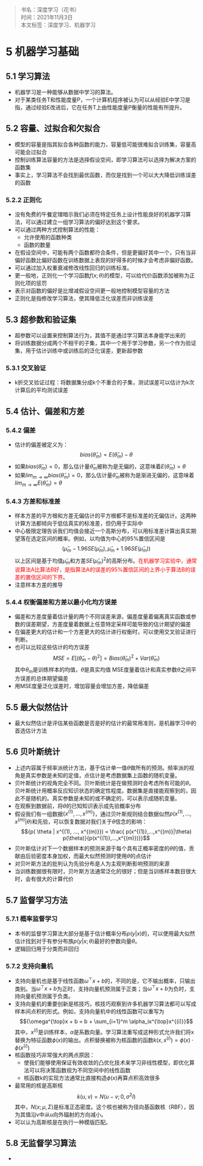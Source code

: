>书名：深度学习（花书）    
时间：2021年11月3日      
本文标签：深度学习、机器学习

# 5 机器学习基础
## 5.1 学习算法
* 机器学习是一种能够从数据中学习的算法。
* 对于某类任务T和性能度量P，一个计算机程序被认为可以从经验E中学习是指，通过经验E改进后，它在任务T上由性能度量P衡量的性能有所提升。

## 5.2 容量、过拟合和欠拟合
* 模型的容量是指其拟合各种函数的能力，容量低可能很难拟合训练集，容量高可能会过拟合
* 控制训练算法容量的方法是选择假设空间，即学习算法可以选择为解决方案的函数集
* 事实上，学习算法不会找到最优函数，而仅是找到一个可以大大降低训练误差的函数

### 5.2.2 正则化
* 没有免费的午餐定理暗示我们必须在特定任务上设计性能良好的机器学习算法，可以通过建立一组学习算法的偏好达到这个要求。
* 可以通过两种方式控制算法的性能：
  * 允许使用的函数种类
  * 函数的数量
* 在假设空间中，可能有两个函数都符合条件，但是更偏好其中一个，只有当非偏好函数比偏好函数在训练数据上表现的好得多的时候才会考虑非偏好函数。
* 可以通过加入权重衰减修改线性回归的训练标准。
* 更一般地，正则化一个学习函数${f(x;\theta)}$的模型，可以给代价函数添加被称为正则化项的惩罚
* 表示对函数的偏好是比增减假设空间更一般地控制模型容量的方法
* 正则化是指修改学习算法，使其降低泛化误差而非训练误差

## 5.3 超参数和验证集
* 超参数可以设置来控制算法行为，其值不是通过学习算法本身能学出来的
* 将训练数据分成两个不相干的子集，其中一个用于学习参数，另一个作为验证集，用于估计训练中或训练后的泛化误差，更新超参数

### 5.3.1 交叉验证
* k折交叉验证过程：将数据集分成k个不重合的子集，测试误差可以估计为k次计算后的平均测试误差

## 5.4 估计、偏差和方差

### 5.4.2 偏差
* 估计的偏差被定义为：
  $${bias(\hat \theta_m) = E(\hat \theta_m) - \theta}$$
* 如果${bias(\hat \theta_m)=0}$，那么估计量${\hat \theta_m}$被称为是无偏的，这意味着${E(\hat \theta_m) = \theta}$
* 如果${lim_{m \rightarrow \infty}bias(\hat \theta_m)=0}$，那么估计量${\hat \theta_m}$被称为是渐进无偏的，这意味着${lim_{m \rightarrow \infty}E(\hat \theta_m) = \theta}$

### 5.4.3 方差和标准差
* 样本方差的平方根和方差无偏估计的平方根都不是标准差的无偏估计。这两种计算方法都倾向于低估真实的标准差，但仍用于实际中
* 中心极限定理告诉我们均值会接近一个高斯分布，可以用标准差计算出真实期望落在选定区间的概率。例如，以均值为中心的95%置信区间是
  $${(\hat \mu_m - 1.96SE(\hat \mu_m), \hat \mu_m + 1.96SE(\hat \mu_m))}$$
  以上区间是基于均值${\hat \mu_m}$和方差${SE(\hat \mu_m)^2}$的高斯分布。<font color=red>在机器学习实验中，通常说算法A比算法B好，是指算法A的误差的95%置信区间的上界小于算法B的误差的置信区间的下界。</font>
* 注意样本方差的推导

### 5.4.4 权衡偏差和方差以最小化均方误差
* 偏差和方差度量着估计量的两个不同误差来源，偏差度量着偏离真实函数或参数的误差期望，方差度量着数据上任意特定采样可能导致的估计期望的偏差
* 在偏差更大的估计和一个方差更大的估计进行权衡时，可以使用交叉验证进行判断。
* 也可以比较这些估计的均方误差
  $${MSE = E[(\hat \theta_m - \theta)^2] = Bias(\hat \theta_m)^2 + Var(\hat \theta_m)}$$
  其中$\theta_m$是训练样本的均值，$\theta$是真实均值
  MSE度量着估计和真实参数$\theta$之间平方误差的总体期望偏差
* 用MSE度量泛化误差时，增加容量会增加方差，降低偏差

## 5.5 最大似然估计
* 最大似然估计是评估某些函数是否是好的估计的最常用准则，是机器学习中的首选估计方法 

## 5.6 贝叶斯统计
* 上述内容属于频率派统计方法，基于估计单一值${\theta}$做所有的预测。频率派的视角是真实参数是未知的定值，点估计是考虑数据集上函数的随机变量。
* 贝叶斯统计的视角完全不同。贝叶斯统计是在做预测时会考虑所有可能的$\theta$。贝叶斯统计用概率反应知识状态的确定性程度。数据集是直接能观察到的，因此不是随机的。真实参数是未知的或不确定的，可以表示成随机变量。
* 在观察到数据前，将$\theta$的已知知识表示成先验概率分布
* 假设我们有一组数据${\{ x^{(1)},..., x^{(m)} \}}$，通过贝叶斯规则结合数据似然${p(x^{(1)},...,x^{(m)}|\theta)}$和先验，可以恢复数据对我们关于$\theta$信念的影响：
  $${p( \theta | x^{(1), ..., x^{(m)}}) = \frac{ p(x^{(1)},...,x^{(m)}|\theta) p(\theta)}{p(x^{(1)},...,x^{(m)})}}$$
* 贝叶斯估计对下一个数据样本的预测来源于每个具有正概率密度的$\theta$的值，贡献由后验密度本身加权，而最大似然预测时使用${\theta}$的点估计
* 对贝叶斯方法的批判认为先验分布是人为主观判断影响预测的来源
* 当训练数据很有限时，贝叶斯方法通常泛化的很好；但是当训练样本数目很大时，会有很大的计算代价

## 5.7 监督学习方法

### 5.7.1 概率监督学习
* 本书的监督学习算法大部分是基于估计概率分布${p(y|x)}$的，可以使用最大似然估计找到对于有参分布族${p(y|x;\theta)}$最好的参数向量$\theta$。
* 逻辑回归用于分类而非回归

### 5.7.2 支持向量机
* 支持向量机也是基于线性函数$\omega^{\top} x+b$的，不同的是，它不输出概率，只输出类别。当$\omega^{\top} x+b$为正时，支持向量机预测属于正类；当$\omega^{\top} x+b$为负时，支持向量机预测属于负类。
* 支持向量机的重要创新是核技巧，核技巧观察到许多机器学习算法都可以写成样本间点积的形式。例如，支持向量机中的线性函数可以重写为
  $${\omega^{\top}x + b = b + \sum_{i=1}^m \alpha_ix^{\top}x^{(i)}}$$
  其中，${x^{(i)}}$是训练样本，${\alpha}$是系数向量。学习算法重写成这种形式允许我们将x替换为特征函数${\phi(x)}$的输出。点积替换被称为核函数的函数${k(x,x^{(i)}) = \phi (x) \cdot \phi (x^{(i)})}$
* 核函数技巧非常强大的两点原因：
  * 使我们能够使用保证有效收敛的凸优化技术来学习非线性模型，即优化算法可以将决策函数视为不同空间中的线性函数
  * 核函数k的实现方法通常比直接构造${\phi(x)}$再算点积高效很多
* 最常用的核是高斯核
  $${k(u,v) = N(u-v;0,\sigma^2I)}$$
  其中，$N(x;\mu,\Sigma)$是标准正态密度。这个核也被称为径向基函数核（RBF），因为其值沿v中从u向外辐射的方向减小。
* 可以认为高斯核是在执行一种模版匹配。

## 5.8 无监督学习算法
* 